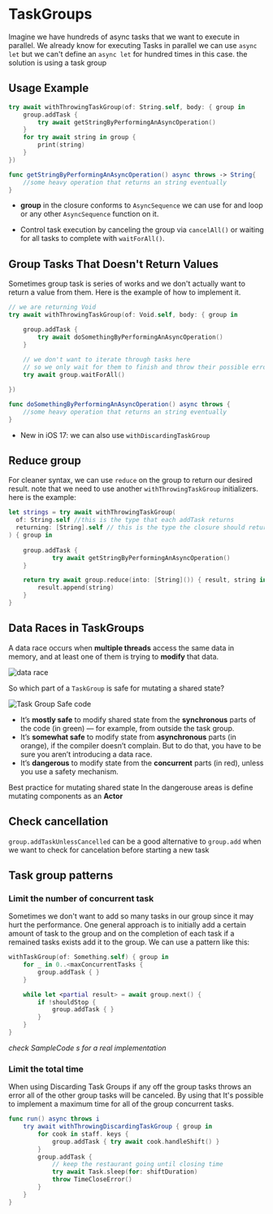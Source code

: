 # TaskGroups
Imagine we have hundreds of async tasks that we want to execute in parallel. We already know for executing Tasks in parallel we can use `async let` but we can't define an `async let` for hundred times in this case. the solution is using a task group

## Usage Example
```swift       
try await withThrowingTaskGroup(of: String.self, body: { group in
	group.addTask {
		try await getStringByPerformingAnAsyncOperation()
	}
	for try await string in group {
		print(string)
	}
})

func getStringByPerformingAnAsyncOperation() async throws -> String{
	//some heavy operation that returns an string eventually
}
```

* **group** in the closure conforms to `AsyncSequence` we can use for and loop or any other `AsyncSequence` function on it.

* Control task execution by canceling the group via `cancelAll()` or waiting for all tasks to complete with `waitForAll()`.

## Group Tasks That Doesn't Return Values
Sometimes group task is series of works and we don't actually want to return a value from them. Here is the example of how to implement it.

```swift       
// we are returning Void
try await withThrowingTaskGroup(of: Void.self, body: { group in

	group.addTask {
		try await doSomethingByPerformingAnAsyncOperation()
	}
	
    // we don't want to iterate through tasks here 
    // so we only wait for them to finish and throw their possible errors
	try await group.waitForAll() 

})

func doSomethingByPerformingAnAsyncOperation() async throws {
	//some heavy operation that returns an string eventually
}
```
* New in iOS 17: we can also use `withDiscardingTaskGroup`
## Reduce group
For cleaner syntax, we can use `reduce` on the group to return our desired result. note that we need to use another `withThrowingTaskGroup` initializers. here is the example:

```swift
let strings = try await withThrowingTaskGroup(
  of: String.self //this is the type that each addTask returns
  returning: [String].self // this is the type the closure should return
) { group in
  
	group.addTask {
			try await getStringByPerformingAnAsyncOperation()
	}

	return try await group.reduce(into: [String]()) { result, string in
		result.append(string)
	}
}
```

## Data Races in TaskGroups
A data race occurs when **multiple threads** access the same data in memory, and at least one of them is trying to **modify** that data.

![data race](taskgroup_data_race.png)

So which part of a `TaskGroup` is safe for mutating a shared state?

![Task Group Safe code](taskgroup_safe_code.png)

* It’s **mostly safe** to modify shared state from the **synchronous** parts of the code (in green) — for example, from outside the task group.
* It’s **somewhat safe** to modify state from **asynchronous** parts (in orange), if the compiler doesn’t complain. But to do that, you have to be sure you aren’t introducing a data race.
* It’s **dangerous** to modify state from the **concurrent** parts (in red), unless you use a safety mechanism.

 Best practice for mutating shared state In the dangerouse areas is define mutating components as an **Actor**
## Check cancellation
`group.addTaskUnlessCancelled` can be a good alternative to `group.add` when we want to check for cancelation before starting a new task

## Task group patterns
### Limit the number of concurrent task
Sometimes we don't want to add so many tasks in our group since it may hurt the performance. 
One general approach is to initially add a certain amount of task to the group and on the completion of each task if a remained tasks exists add it to the group. We can use a pattern like this:
```Swift
withTaskGroup(of: Something.self) { group in
    for _ in 0..<maxConcurrentTasks {
        group.addTask { }
    }

    while let <partial result> = await group.next() {
        if !shouldStop { 
            group.addTask { }
        }
    }
}
```
*check SampleCode s for a real implementation*
### Limit the total time 
When using Discarding Task Groups if any off the group tasks throws an error all of the other group tasks will be canceled.
By using that It's possible to implement a maximum time for all of the group concurrent tasks.
```Swift
func run() async throws i
	try await withThrowingDiscardingTaskGroup { group in
		for cook in staff. keys {
			group.addTask { try await cook.handleShift() }
		}
		group.addTask {
			// keep the restaurant going until closing time
			try await Task.sleep(for: shiftDuration)
			throw TimeCloseError()
		}
	}
}		
```
